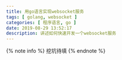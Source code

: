 ```yaml
---
title: 用go语言实现websocket服务
tags: [ golang, websocket ]
categories: [ 程序语言, go ]
date: 2019-08-29 13:52:17
description: 讲述如何快速开发一个websocket服务
---
```


{% note info %}
挖坑待填
{% endnote %}
